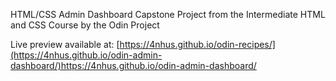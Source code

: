 HTML/CSS Admin Dashboard Capstone Project from the Intermediate HTML and CSS Course by the Odin Project

Live preview available at: [https://4nhus.github.io/odin-recipes/](https://4nhus.github.io/odin-admin-dashboard/)https://4nhus.github.io/odin-admin-dashboard/
